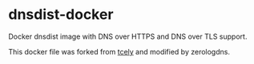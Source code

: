 # dnsdist-docker

Docker dnsdist image with DNS over HTTPS and DNS over TLS support.

This docker file was forked from [tcely](https://github.com/tcely/dockerhub-powerdns/tree/master/dnsdist)  and modified by zerologdns. 

